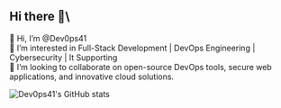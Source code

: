 ## Hi there 👋\
👋 Hi, I’m @Dev0ps41\
👀 I’m interested in Full-Stack Development | DevOps Engineering | Cybersecurity | It Supporting\
💞️ I’m looking to collaborate on open-source DevOps tools, secure web applications, and innovative cloud solutions.



![Dev0ps41's GitHub stats](https://github-readme-stats.vercel.app/api?username=Dev0ps41&theme=dark&show_icons=true)
